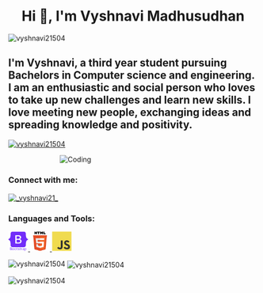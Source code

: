 <h1 align="center">Hi 👋, I'm Vyshnavi Madhusudhan</h1>
<p align="left"> <img src="https://komarev.com/ghpvc/?username=vyshnavi21504&label=Profile%20views&color=0e75b6&style=flat" alt="vyshnavi21504" /> </p>

<h2>I'm Vyshnavi, a third year student pursuing Bachelors in Computer science and engineering. I am an enthusiastic and social person who loves to take up new challenges and learn new skills. I love meeting new people, exchanging ideas and spreading knowledge and positivity.</h2>

<p align="left"> <a href="https://github.com/ryo-ma/github-profile-trophy"><img src="https://github-profile-trophy.vercel.app/?username=vyshnavi21504" alt="vyshnavi21504" /></a> </p>
<img align = "right" alt="Coding" width="400" src="https://camo.githubusercontent.com/6607041227d81f650340ff070cc2843518acad359b57e5bb054a9fb7127aa041/68747470733a2f2f63646e2e6472696262626c652e636f6d2f75736572732f323634363432332f73637265656e73686f74732f353530373139362f636f6d70757465722e676966">
<p align="left"> <a href="https://twitter.com/" target="blank"><img src="https://img.shields.io/twitter/follow/?logo=twitter&style=for-the-badge" alt="" /></a> </p>

<h3 align="left">Connect with me:</h3>
<p align="left">
<a href="https://instagram.com/_vyshnavi21_" target="blank"><img align="center" src="https://raw.githubusercontent.com/rahuldkjain/github-profile-readme-generator/master/src/images/icons/Social/instagram.svg" alt="_vyshnavi21_" height="30" width="40" /></a>
</p>

<h3 align="left">Languages and Tools:</h3>
<p align="left"> <a href="https://getbootstrap.com" target="_blank" rel="noreferrer"> <img src="https://raw.githubusercontent.com/devicons/devicon/master/icons/bootstrap/bootstrap-plain-wordmark.svg" alt="bootstrap" width="40" height="40"/> </a> <a href="https://www.w3.org/html/" target="_blank" rel="noreferrer"> <img src="https://raw.githubusercontent.com/devicons/devicon/master/icons/html5/html5-original-wordmark.svg" alt="html5" width="40" height="40"/> </a> <a href="https://developer.mozilla.org/en-US/docs/Web/JavaScript" target="_blank" rel="noreferrer"> <img src="https://raw.githubusercontent.com/devicons/devicon/master/icons/javascript/javascript-original.svg" alt="javascript" width="40" height="40"/> </a> </p>

<p><img align="left" src="https://github-readme-stats.vercel.app/api/top-langs?username=vyshnavi21504&show_icons=true&locale=en&layout=compact" alt="vyshnavi21504" /></p>

<p>&nbsp;<img align="center" src="https://github-readme-stats.vercel.app/api?username=vyshnavi21504&show_icons=true&locale=en" alt="vyshnavi21504" /></p>

<p><img align="center" src="https://github-readme-streak-stats.herokuapp.com/?user=vyshnavi21504&" alt="vyshnavi21504" /></p>
